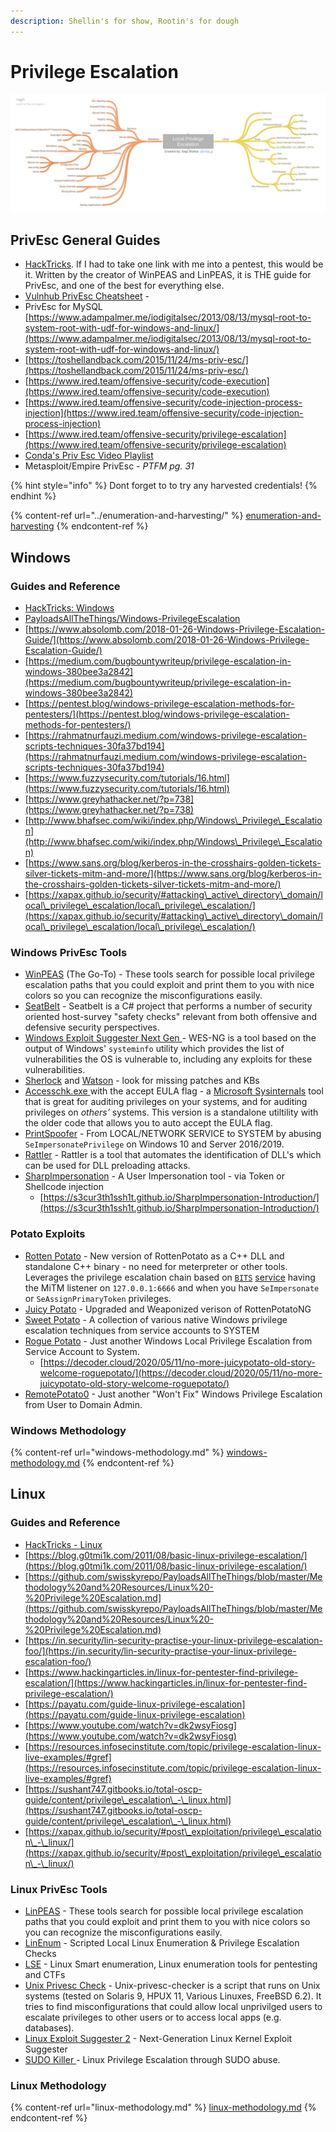 ```yaml
---
description: Shellin's for show, Rootin's for dough
---
```


# Privilege Escalation

![](<../../../../.gitbook/assets/image (2) (1).png>)

## **PrivEsc General Guides**

* [HackTricks](https://book.hacktricks.xyz/). If I had to take one link with me into a pentest, this would be it. Written by the creator of WinPEAS and LinPEAS, it is THE guide for PrivEsc, and one of the best for everything else.&#x20;
* [Vulnhub PrivEsc Cheatsheet](https://github.com/Ignitetechnologies/Privilege-Escalation) -&#x20;
* PrivEsc for MySQL [https://www.adampalmer.me/iodigitalsec/2013/08/13/mysql-root-to-system-root-with-udf-for-windows-and-linux/](https://www.adampalmer.me/iodigitalsec/2013/08/13/mysql-root-to-system-root-with-udf-for-windows-and-linux/)
* [https://toshellandback.com/2015/11/24/ms-priv-esc/](https://toshellandback.com/2015/11/24/ms-priv-esc/)
* [https://www.ired.team/offensive-security/code-execution](https://www.ired.team/offensive-security/code-execution)
* [https://www.ired.team/offensive-security/code-injection-process-injection](https://www.ired.team/offensive-security/code-injection-process-injection)
* [https://www.ired.team/offensive-security/privilege-escalation](https://www.ired.team/offensive-security/privilege-escalation)
* [Conda's Priv Esc Video Playlist](https://www.youtube.com/playlist?list=PLDrNMcTNhhYrBNZ\_FdtMq-gLFQeUZFzWV)
* Metasploit/Empire PrivEsc - _PTFM pg. 31_

{% hint style="info" %}
Dont forget to to try any harvested credentials!
{% endhint %}

{% content-ref url="../enumeration-and-harvesting/" %}
[enumeration-and-harvesting](../enumeration-and-harvesting/)
{% endcontent-ref %}

## **Windows**

### **Guides and Reference**

* [HackTricks: Windows](https://book.hacktricks.xyz/windows/checklist-windows-privilege-escalation)
* [PayloadsAllTheThings/Windows-PrivilegeEscalation](https://github.com/swisskyrepo/PayloadsAllTheThings/blob/master/Methodology%20and%20Resources/Windows%20-%20Privilege%20Escalation.md)
* [https://www.absolomb.com/2018-01-26-Windows-Privilege-Escalation-Guide/](https://www.absolomb.com/2018-01-26-Windows-Privilege-Escalation-Guide/)
* [https://medium.com/bugbountywriteup/privilege-escalation-in-windows-380bee3a2842](https://medium.com/bugbountywriteup/privilege-escalation-in-windows-380bee3a2842)
* [https://pentest.blog/windows-privilege-escalation-methods-for-pentesters/](https://pentest.blog/windows-privilege-escalation-methods-for-pentesters/)
* [https://rahmatnurfauzi.medium.com/windows-privilege-escalation-scripts-techniques-30fa37bd194](https://rahmatnurfauzi.medium.com/windows-privilege-escalation-scripts-techniques-30fa37bd194)
* [https://www.fuzzysecurity.com/tutorials/16.html](https://www.fuzzysecurity.com/tutorials/16.html)
* [https://www.greyhathacker.net/?p=738](https://www.greyhathacker.net/?p=738)
* [http://www.bhafsec.com/wiki/index.php/Windows\_Privilege\_Escalation](http://www.bhafsec.com/wiki/index.php/Windows\_Privilege\_Escalation)
* [https://www.sans.org/blog/kerberos-in-the-crosshairs-golden-tickets-silver-tickets-mitm-and-more/](https://www.sans.org/blog/kerberos-in-the-crosshairs-golden-tickets-silver-tickets-mitm-and-more/)
* [https://xapax.github.io/security/#attacking\_active\_directory\_domain/local\_privilege\_escalation/local\_privilege\_escalation/](https://xapax.github.io/security/#attacking\_active\_directory\_domain/local\_privilege\_escalation/local\_privilege\_escalation/)



### **Windows PrivEsc Tools**

* [WinPEAS](https://github.com/carlospolop/privilege-escalation-awesome-scripts-suite) (The Go-To) - These tools search for possible local privilege escalation paths that you could exploit and print them to you with nice colors so you can recognize the misconfigurations easily.
* [SeatBelt](https://github.com/GhostPack/Seatbelt) - Seatbelt is a C# project that performs a number of security oriented host-survey "safety checks" relevant from both offensive and defensive security perspectives.
* [Windows Exploit Suggester Next Gen ](https://github.com/bitsadmin/wesng)- WES-NG is a tool based on the output of Windows' `systeminfo` utility which provides the list of vulnerabilities the OS is vulnerable to, including any exploits for these vulnerabilities.
* [Sherlock](https://github.com/rasta-mouse/Sherlock) and [Watson](https://github.com/rasta-mouse/Watson) - look for missing patches and KBs         &#x20;
* [Accesschk.exe ](https://xor.cat/2017/09/05/sysinternals-accesschk-accepteula/)with the accept EULA flag - a [Microsoft Sysinternals](https://docs.microsoft.com/en-us/sysinternals/) tool that is great for auditing privileges on your systems, and for auditing privileges on _others’_ systems. This version is a standalone utiltility with the older code that allows you to auto accept the EULA flag.
* [PrintSpoofer](https://github.com/itm4n/PrintSpoofer) - From LOCAL/NETWORK SERVICE to SYSTEM by abusing `SeImpersonatePrivilege` on Windows 10 and Server 2016/2019.
* [Rattler](https://github.com/sensepost/rattler) - Rattler is a tool that automates the identification of DLL's which can be used for DLL preloading attacks.
* [SharpImpersonation](https://github.com/S3cur3Th1sSh1t/SharpImpersonation) - A User Impersonation tool - via Token or Shellcode injection
  * [https://s3cur3th1ssh1t.github.io/SharpImpersonation-Introduction/](https://s3cur3th1ssh1t.github.io/SharpImpersonation-Introduction/)

### Potato Exploits

* [Rotten Potato](https://github.com/breenmachine/RottenPotatoNG) - New version of RottenPotato as a C++ DLL and standalone C++ binary - no need for meterpreter or other tools. Leverages the privilege escalation chain based on [`BITS`](https://msdn.microsoft.com/en-us/library/windows/desktop/bb968799\(v=vs.85\).aspx) [service](https://github.com/breenmachine/RottenPotatoNG/blob/4eefb0dd89decb9763f2bf52c7a067440a9ec1f0/RottenPotatoEXE/MSFRottenPotato/MSFRottenPotato.cpp#L126) having the MiTM listener on `127.0.0.1:6666` and when you have `SeImpersonate` or `SeAssignPrimaryToken` privileges.
* [Juicy Potato](https://github.com/ohpe/juicy-potato) - Upgraded and Weaponized verison of RottenPotatoNG
* [Sweet Potato](https://github.com/CCob/SweetPotato) - A collection of various native Windows privilege escalation techniques from service accounts to SYSTEM
* [Rogue Potato](https://github.com/antonioCoco/RoguePotato) - Just another Windows Local Privilege Escalation from Service Account to System.&#x20;
  * [https://decoder.cloud/2020/05/11/no-more-juicypotato-old-story-welcome-roguepotato/](https://decoder.cloud/2020/05/11/no-more-juicypotato-old-story-welcome-roguepotato/)
* [RemotePotato0](https://github.com/antonioCoco/RemotePotato0) - Just another "Won't Fix" Windows Privilege Escalation from User to Domain Admin.

### **Windows Methodology**

{% content-ref url="windows-methodology.md" %}
[windows-methodology.md](windows-methodology.md)
{% endcontent-ref %}

## **Linux**&#x20;

### **Guides and Reference**

* [HackTricks - Linux](https://book.hacktricks.xyz/linux-unix/privilege-escalation)
* [https://blog.g0tmi1k.com/2011/08/basic-linux-privilege-escalation/](https://blog.g0tmi1k.com/2011/08/basic-linux-privilege-escalation/)
* [https://github.com/swisskyrepo/PayloadsAllTheThings/blob/master/Methodology%20and%20Resources/Linux%20-%20Privilege%20Escalation.md](https://github.com/swisskyrepo/PayloadsAllTheThings/blob/master/Methodology%20and%20Resources/Linux%20-%20Privilege%20Escalation.md)
* [https://in.security/lin-security-practise-your-linux-privilege-escalation-foo/](https://in.security/lin-security-practise-your-linux-privilege-escalation-foo/)
* [https://www.hackingarticles.in/linux-for-pentester-find-privilege-escalation/](https://www.hackingarticles.in/linux-for-pentester-find-privilege-escalation/)
* [https://payatu.com/guide-linux-privilege-escalation](https://payatu.com/guide-linux-privilege-escalation)
* [https://www.youtube.com/watch?v=dk2wsyFiosg](https://www.youtube.com/watch?v=dk2wsyFiosg)
* [https://resources.infosecinstitute.com/topic/privilege-escalation-linux-live-examples/#gref](https://resources.infosecinstitute.com/topic/privilege-escalation-linux-live-examples/#gref)
* [https://sushant747.gitbooks.io/total-oscp-guide/content/privilege\_escalation\_-\_linux.html](https://sushant747.gitbooks.io/total-oscp-guide/content/privilege\_escalation\_-\_linux.html)
* [https://xapax.github.io/security/#post\_exploitation/privilege\_escalation\_-\_linux/](https://xapax.github.io/security/#post\_exploitation/privilege\_escalation\_-\_linux/)

### **Linux PrivEsc Tools**

* [LinPEAS](https://github.com/carlospolop/privilege-escalation-awesome-scripts-suite) - These tools search for possible local privilege escalation paths that you could exploit and print them to you with nice colors so you can recognize the misconfigurations easily.
* [LinEnum](https://github.com/rebootuser/LinEnum) - Scripted Local Linux Enumeration & Privilege Escalation Checks
* [LSE](https://github.com/diego-treitos/linux-smart-enumeration) - Linux Smart enumeration, Linux enumeration tools for pentesting and CTFs
* [Unix Privesc Check](http://pentestmonkey.net/tools/audit/unix-privesc-check) - Unix-privesc-checker is a script that runs on Unix systems (tested on Solaris 9, HPUX 11, Various Linuxes, FreeBSD 6.2). It tries to find misconfigurations that could allow local unprivilged users to escalate privileges to other users or to access local apps (e.g. databases).
* [Linux Exploit Suggester 2](https://github.com/jondonas/linux-exploit-suggester-2) - Next-Generation Linux Kernel Exploit Suggester
* [SUDO Killer ](https://github.com/TH3xACE/SUDO\_KILLER)- Linux Privilege Escalation through SUDO abuse.

### **Linux Methodology**

{% content-ref url="linux-methodology.md" %}
[linux-methodology.md](linux-methodology.md)
{% endcontent-ref %}
